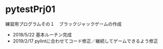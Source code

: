 # pytestPrj01
練習用プログラムその１　ブラックジャックゲームの作成

* 2018/5/22 基本ルーチン完成
* 2019/2/17 pylintに合わせてコード修正／継続してゲームできるよう修正